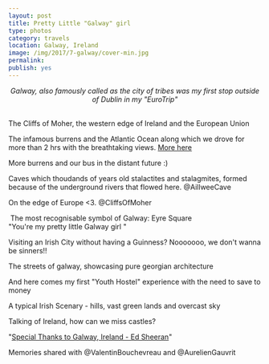 ```yaml
---
layout: post
title: Pretty Little "Galway" girl
type: photos
category: travels
location: Galway, Ireland
image: /img/2017/7-galway/cover-min.jpg 
permalink: 
publish: yes
---
```

<!-- http://compressjpeg.com -->
<!-- http://compressimage.toolur.com/ 1024, 400-->
<center><i>
Galway, also famously called as the city of tribes was my first stop outside of Dublin in my "EuroTrip"
</i></center>
<br>
<p class="center"><img src="{{site.baseurl}}/img/2017/7-galway/cover.jpg" alt="">The Cliffs of Moher, the western edge of Ireland and the European Union</p>

<p class="center"><img src="{{site.baseurl}}/img/2017/7-galway/2.jpg" alt="">The infamous burrens and the Atlantic Ocean along which we drove for more than 2 hrs with the breathtaking views. <a href="https://www.instagram.com/p/BWa3Eq-Fh9c/?taken-by=goelrohan">More here</a></p>

<!-- <p class="center"><img src="{{site.baseurl}}/img/2017/7-galway/3.jpg" alt=""></p> -->

<p class="center"><img src="{{site.baseurl}}/img/2017/7-galway/5.jpg" alt="">More burrens and our bus in the distant future :)</p>

<p class="center"><img src="{{site.baseurl}}/img/2017/7-galway/4.jpg" alt="">Caves which thoudands of years old stalactites and stalagmites, formed because of the underground rivers that flowed here. @AillweeCave</p>

<p class="center"><img src="{{site.baseurl}}/img/2017/7-galway/6.jpg" alt="">On the edge of Europe <3. @CliffsOfMoher</p>

<p class="center"><img src="{{site.baseurl}}/img/2017/7-galway/7.jpg" alt="">
The most recognisable symbol of Galway: Eyre Square<br>"You're my pretty little Galway girl
"</p>

<p class="center"><img src="{{site.baseurl}}/img/2017/7-galway/8.jpg" alt="">Visiting an Irish City without having a Guinness? Nooooooo, we don't wanna be sinners!!</p>

<p class="center"><img src="{{site.baseurl}}/img/2017/7-galway/9.jpg" alt="">The streets of galway, showcasing pure georgian architecture</p>

<p class="center"><img src="{{site.baseurl}}/img/2017/7-galway/10.jpg" alt="">And here comes my first "Youth Hostel" experience with the need to save to money</p>

<p class="center"><img src="{{site.baseurl}}/img/2017/7-galway/12.jpg" alt="">A typical Irish Scenary - hills, vast green lands and overcast sky</p>

<p class="center"><img src="{{site.baseurl}}/img/2017/7-galway/13.jpg" alt="">Talking of Ireland, how can we miss castles?</p>

<!-- <p class="center"><img src="{{site.baseurl}}/img/2017/7-galway/14.jpg" alt=""></p> -->

<p class="center"><img src="{{site.baseurl}}/img/2017/7-galway/11.jpg" alt="">"<a href="https://youtu.be/87gWaABqGYs?t=3m5s">Special Thanks to Galway, Ireland - Ed Sheeran</a>"</p>

<p class="center"><img src="{{site.baseurl}}/img/2017/7-galway/15.jpg" alt="">Memories shared with @ValentinBouchevreau and @AurelienGauvrit</p>

